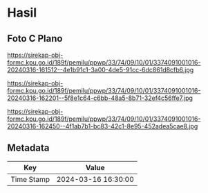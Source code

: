 # Hasil

## Foto C Plano

https://sirekap-obj-formc.kpu.go.id/189f/pemilu/ppwp/33/74/09/10/01/3374091001016-20240316-161512--4e1b91c1-3a00-4de5-91cc-6dc861d8cfb6.jpg

https://sirekap-obj-formc.kpu.go.id/189f/pemilu/ppwp/33/74/09/10/01/3374091001016-20240316-162201--5f8e1c64-c6bb-48a5-8b71-32ef4c56ffe7.jpg

https://sirekap-obj-formc.kpu.go.id/189f/pemilu/ppwp/33/74/09/10/01/3374091001016-20240316-162450--4f1ab7b1-bc83-42c1-8e95-452adea5cae8.jpg


## Metadata

| Key        | Value               |
| ---------- | ------------------- |
| Time Stamp | 2024-03-16 16:30:00 |




